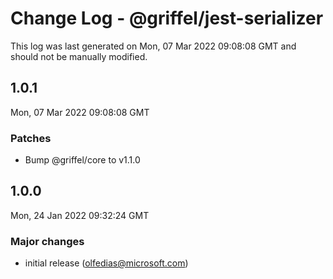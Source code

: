 # Change Log - @griffel/jest-serializer

This log was last generated on Mon, 07 Mar 2022 09:08:08 GMT and should not be manually modified.

<!-- Start content -->

## 1.0.1

Mon, 07 Mar 2022 09:08:08 GMT

### Patches

- Bump @griffel/core to v1.1.0

## 1.0.0

Mon, 24 Jan 2022 09:32:24 GMT

### Major changes

- initial release (olfedias@microsoft.com)
